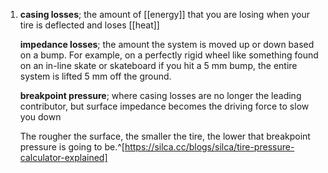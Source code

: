 1. **casing losses**; the amount of [[energy]] that you are losing when your tire is deflected and loses [[heat]]
   
   **impedance losses**; the amount the system is moved up or down based on a bump.  For example, on a perfectly rigid wheel like something found on an in-line skate or skateboard if you hit a 5 mm bump, the entire system is lifted 5 mm off the ground.
   
   **breakpoint pressure**; where casing losses are no longer the leading contributor, but surface impedance becomes the driving force to slow you down
   
   The rougher the surface, the smaller the tire, the lower that breakpoint pressure is going to be.^[https://silca.cc/blogs/silca/tire-pressure-calculator-explained]